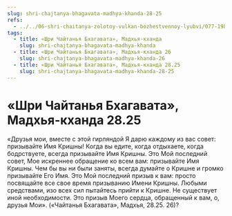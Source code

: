 ```yaml
---
slug: shri-chajtanya-bhagavata-madhya-khanda-28-25
refs:
  - ../../06-shri-chaitanya-zolotoy-vulkan-bozhestvennoy-lyubvi/077-1982-05-15-b4-dva-prizyva-mahaprabhu-o-kultiv.md
tags:
  - title: «Шри Чайтанья Бхагавата», Мадхья-кханда
    slug: shri-chajtanya-bhagavata-madhya-khanda
  - title: «Шри Чайтанья Бхагавата», Мадхья-кханда 26
    slug: shri-chajtanya-bhagavata-madhya-khanda-26
  - title: «Шри Чайтанья Бхагавата», Мадхья-кханда 28.25
    slug: shri-chajtanya-bhagavata-madhya-khanda-28-25
---
```


# «Шри Чайтанья Бхагавата», Мадхья-кханда 28.25

«Друзья мои, вместе с этой гирляндой Я дарю каждому из вас совет: призывайте Имя Кришны! Когда вы едите, когда отдыхаете, когда бодрствуете, всегда призывайте Имя Кришны. Это Мой последний совет, Мое искреннее обращение ко всем вам: призывайте Имя Кришны. Чем бы вы ни были заняты, всегда думайте о Кришне и громко призывайте Его Имя. Это Мой последний призыв к вам: просто посвящайте все свое время призыванию Имени Кришны. Любыми средствами, изо всех сил пытайтесь прийти к Кришне. Не существует иной необходимости. Это призыв Моего сердца, обращенный к вам, о, друзья Мои». («Чайтанья Бхагавата», Мадхья, 28.25. 26)?


